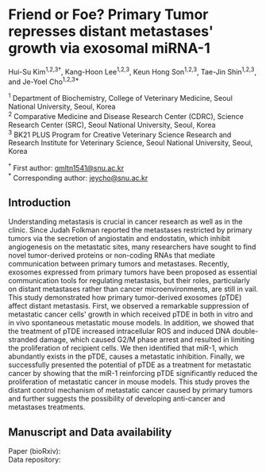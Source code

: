 # Friend or Foe? Primary Tumor represses distant metastases' growth via exosomal miRNA-1

Hui-Su Kim<sup>1,2,3†</sup>, Kang-Hoon Lee<sup>1,2,3</sup>, Keun Hong Son<sup>1,2,3</sup>, Tae-Jin Shin<sup>1,2,3</sup>, and Je-Yoel Cho<sup>1,2,3*</sup>

<sup>1</sup> Department of Biochemistry, College of Veterinary Medicine, Seoul National University, Seoul, Korea<br>
<sup>2</sup> Comparative Medicine and Disease Research Center (CDRC), Science Research Center (SRC), Seoul National University, Seoul, Korea<br>
<sup>3</sup> BK21 PLUS Program for Creative Veterinary Science Research and Research Institute for Veterinary Science, Seoul National University, Seoul, Korea<br>

<sup>†</sup> First author: gmltn1541@snu.ac.kr<br>
<sup>*</sup> Corresponding author: jeycho@snu.ac.kr

## Introduction
Understanding metastasis is crucial in cancer research as well as in the clinic. Since Judah Folkman reported the metastases restricted by primary tumors via the secretion of angiostatin and endostatin, which inhibit angiogenesis on the metastatic sites, many researchers have sought to find novel tumor-derived proteins or non-coding RNAs that mediate communication between primary tumors and metastases. Recently, exosomes expressed from primary tumors have been proposed as essential communication tools for regulating metastasis, but their roles, particularly on distant metastases rather than cancer microenvironments, are still in vail. This study demonstrated how primary tumor-derived exosomes (pTDE) affect distant metastasis. First, we observed a remarkable suppression of metastatic cancer cells' growth in which received pTDE in both in vitro and in vivo spontaneous metastatic mouse models. In addition, we showed that the treatment of pTDE increased intracellular ROS and induced DNA double-stranded damage, which caused G2/M phase arrest and resulted in limiting the proliferation of recipient cells. We then identified that miR-1, which abundantly exists in the pTDE, causes a metastatic inhibition. Finally, we successfully presented the potential of pTDE as a treatment for metastatic cancer by showing that the miR-1 reinforcing pTDE significantly reduced the proliferation of metastatic cancer in mouse models. This study proves the distant control mechanism of metastatic cancer caused by primary tumors and further suggests the possibility of developing anti-cancer and metastases treatments.

## Manuscript and Data availability
Paper (bioRxiv): <br>
Data repository: <br>

